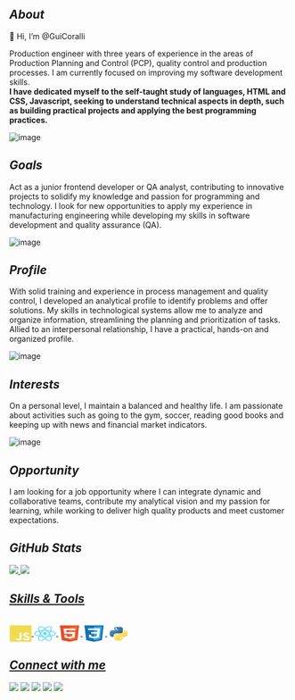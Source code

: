 *<h2>About</h2>*

👋 Hi, I’m @GuiCoralli <br>
 
Production engineer with three years of experience in the areas of Production Planning and Control (PCP), quality control and production processes. 
I am currently focused on improving my software development skills.  
<strong>I have dedicated myself to the self-taught study of languages, HTML and CSS, Javascript, seeking to understand technical aspects in depth, such as building practical projects and applying the best programming practices.</strong>
 
![image](https://github.com/GuiCoralli/GuiCoralli/assets/134714337/14b9dc00-22de-42ab-834d-a2577e8b26cc) *<h2>Goals</h2>*

Act as a junior frontend developer or QA analyst, contributing to innovative projects to solidify my knowledge and passion for programming and technology.
I look for new opportunities to apply my experience in manufacturing engineering while developing my skills in software development and quality assurance (QA).

![image](https://github.com/GuiCoralli/GuiCoralli/assets/134714337/def3c8cc-ff7b-4c20-af78-708be97745b0) *<h2>Profile</h2>* 

With solid training and experience in process management and quality control, I developed an analytical profile to identify problems and offer solutions. 
My skills in technological systems allow me to analyze and organize information, streamlining the planning and prioritization of tasks. 
Allied to an interpersonal relationship, I have a practical, hands-on and organized profile.

![image](https://github.com/GuiCoralli/GuiCoralli/assets/134714337/be4f2aa0-2a01-4a40-8e24-68e104c7d622) *<h2>Interests</h2>*

On a personal level, I maintain a balanced and healthy life. I am passionate about activities such as going to the gym, soccer, reading good books and keeping up with news and financial market indicators.

![image](https://github.com/GuiCoralli/GuiCoralli/assets/134714337/82d07a38-a36b-4b78-aac8-f0dd753f406a) *<h2>Opportunity</h2>*

I am looking for a job opportunity where I can integrate dynamic and collaborative teams, contribute my analytical vision and my passion for learning, while working to deliver high quality products and meet customer expectations.


*<h2> GitHub Stats </h2>*


<a href="https://github.com/GuiCoralli">
<div>
  <img height="180cm" src="https://github-readme-stats.vercel.app/api?username=GuiCoralli&show_icons=true&theme=gotham">
  <img height="180cm" src="https://github-readme-stats.vercel.app/api/top-langs/?username=anuraghazra&layout=compact">
</div>

*<h2> Skills & Tools  </h2>*

<div style="display: inline_block"><br>
  <img align="center" alt="Gui-Js" height="30" width="40" src="https://raw.githubusercontent.com/devicons/devicon/master/icons/javascript/javascript-plain.svg">
  <img align="center" alt="Gui-React" height="30" width="40" src="https://raw.githubusercontent.com/devicons/devicon/master/icons/react/react-original.svg">
  <img align="center" alt="Gui-HTML" height="30" width="40" src="https://raw.githubusercontent.com/devicons/devicon/master/icons/html5/html5-original.svg">
  <img align="center" alt="Gui-CSS" height="30" width="40" src="https://raw.githubusercontent.com/devicons/devicon/master/icons/css3/css3-original.svg">
  <img align="center" alt="Gui-Python" height="30" width="40" src="https://raw.githubusercontent.com/devicons/devicon/master/icons/python/python-original.svg">
</div>
  
  ##
 *<h2> Connect with me </h2>*
<div> 
  <a href="https://www.youtube.com/channel/UCv3kgfdanB4NaE55UVCnk2A" target="_blank"><img src="https://img.shields.io/badge/YouTube-FF0000?style=for-the-badge&logo=youtube&logoColor=white" target="_blank"></a>
  <a href="https://instagram.com/guicoralli" target="_blank"><img src="https://img.shields.io/badge/-Instagram-%23E4405F?style=for-the-badge&logo=instagram&logoColor=white" target="_blank"></a>
 	<a href="https://discord.gg/wagxzStdcR" target="_blank"><img src="https://img.shields.io/badge/Discord-7289DA?style=for-the-badge&logo=discord&logoColor=white" target="_blank"></a> 
  <a href = "mailto:contatogcoralli@gmail.com"><img src="https://img.shields.io/badge/-Gmail-%23333?style=for-the-badge&logo=gmail&logoColor=white" target="_blank"></a>
  <a href="https://www.linkedin.com/in/GuiCoralli/" target="_blank"><img src="https://img.shields.io/badge/-LinkedIn-%230077B5?style=for-the-badge&logo=linkedin&logoColor=white" target="_blank"></a> 
  
</div>
